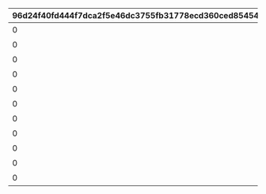 |96d24f40fd444f7dca2f5e46dc3755fb31778ecd360ced85454887ccc3ddd38b|62446bd5955d9dd2b7d7e422e8ab101d075bcb90b7a15b02263377a4c4828355|03a5b71e53364df7e9bead9cdd82be1964d1bc694c0e9b8b21b212022d028b98|263cbb35df2470ac144aea88017e8c07af3eb7c8010bfe13d3672a224ef3ef6c|c8709826a93025e090da45a68d95390891c4cfc8ea6c92cf3f721ebfd924b23a|bb54963ac4a27b287fa13a50310ac572d27c3365e9c63c5fde8eca59a808ce1c|5bff4311207687be215854a75fac271af733666710e5178bc28eccbab8cb7d19|c7a1121548134d31dd69c4369bb73abe4d37f7a7d595affe99e89cfbb47fad90|6b28dc3510a3e1eb2ed21e41dc402b70ae80fd50d7e82a1f4b8edfdadee688ac|c688c21b91f2626a1ed9bbefcc9f77bb2271d7de2a12e6e2f62e3a766a26d122|27709f53a3c91e8c961fa0d6a39e023a4fc39e41da671bbceb60f0c634d872aa|11e0d6e89106e3189aa639588f07a0b2a5dd8dafda50afd490a629c439e5601a|f99cb94425f3afea5a701e00ac1d95034e54b1edc93bb6cdcab9fdb7a26a5cf1|f1fcf64b55f994fb875c2d4addb5ea1bab6dc092251fe6cf87e404f9961d485f|8ef8f21e772ed2b564f69dd6a02a688446786216a2d25375c5236fa205975873|3003881169218718338cd4080c5a9610c491c53d7253ba76e9d2c14c64b0083f|
| --- | --- | --- | --- | --- | --- | --- | --- | --- | --- | --- | --- | --- | --- | --- | --- |
|0|0|0|0|0|12|1|20000|15|1|0|94002|0|プリンを15種類食べよう|0|0|
|0|0|0|0|0|12|1|30000|30|2|0|94002|0|プリンを30種類食べよう|0|0|
|0|0|0|0|0|8|1|50|40|3|0|91002|0|プリンを40種類食べよう|0|0|
|0|0|0|0|0|12|1|50000|50|4|0|94002|0|プリンを50種類食べよう|0|0|
|0|0|0|0|0|8|1|50|55|5|0|91002|0|プリンを55種類食べよう|0|0|
|0|0|0|0|0|12|1|100000|60|6|0|94002|0|プリンを60種類食べよう|0|0|
|0|100|0|0|0|15|1|1|66|7|8|11001164|0|プリンを全66種類食べよう|0|91002|
|0|0|0|0|0|12|2|50000|25|8|0|94002|0|プリンノートを25％コンプリートしよう|0|0|
|0|0|0|0|0|8|2|50|50|9|0|91002|0|プリンノートを50％コンプリートしよう|0|0|
|0|0|0|0|0|12|2|100000|75|10|0|94002|0|プリンノートを75％コンプリートしよう|0|0|
|0|1|8|0|100|16|2|1|100|11|15|9000100|0|プリンノートを100％コンプリートしよう|91002|11001165|